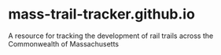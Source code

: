 # mass-trail-tracker.github.io
A resource for tracking the development of rail trails across the Commonwealth of Massachusetts
